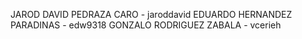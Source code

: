 JAROD DAVID PEDRAZA CARO - jaroddavid
EDUARDO HERNANDEZ PARADINAS - edw9318
GONZALO RODRIGUEZ ZABALA - vcerieh